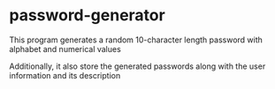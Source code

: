 # password-generator

This program generates a random 10-character length password with alphabet and numerical values

Additionally, it also store the generated passwords along with the user information and its description

